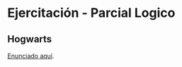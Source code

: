 # Ejercitación - Parcial Logico
## Hogwarts

[Enunciado aquí](https://docs.google.com/document/u/1/d/e/2PACX-1vR9SBhz2J3lmqcMXOBs1BzSt7N1YWPoIuubAmQxPIOcnbn5Ow9REYt4NXQzOwXXiUaEQ4hfHNEt3_C7/pub).


